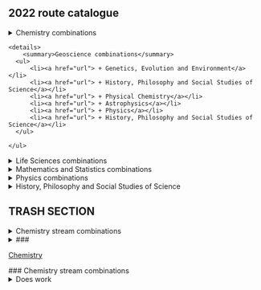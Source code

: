 ## 2022 route catalogue

<details>
    <summary>Chemistry combinations</summary> 
    
    <ul>
        <li><details>
            <summary>Inorganic & Materials Chemistry</summary>
        <ul>
            <li><a href="url"> + Physics </a></li> 
            <li><a href="url"> + History, Philosophy and Social Studies of Science </a></li>
        </ul>
        </details></li>

        <li><details>
            <summary>Physical Chemistry</summary>
         <ul>
            <li><a href="url"> + Astrophysics </a></li>
            <li><a href="url"> + Physics</a></li>
            <li><a href="url"> + Geophysical Sciences</a></li>
            <li><a href="url"> + (Maths & Stats)</a></li>
            <li><a href="url"> + History, Philosophy and Social Studies of Science</a></li>          
        </ul>
        </details></li>

        <li><details>
            <summary>Organic Chemistry</summary>
         <ul>
            <li><a href="url"> + Biomedical Sciences </a></li>
            <li><a href="url"> + Genetics, Evolution and Environment </a></li>
            <li><a href="url"> + Molecular and Cell Biology </a></li>
            <li><a href="url"> + Neuroscience and Psychology </a></li>
            <li><a href="url"> + History, Philosophy and Social Studies of Science </a></li>
        </ul>
        </details></li>
    </ul>
</details>

    <details>
        <summary>Geoscience combinations</summary>
      <ul>
          <li><a href="url"> + Genetics, Evolution and Environment</a></li>
          <li><a href="url"> + History, Philosophy and Social Studies of Science</a></li> 
          <li><a href="url"> + Physical Chemistry</a></li>
          <li><a href="url"> + Astrophysics</a></li>
          <li><a href="url"> + Physics</a></li>
          <li><a href="url"> + History, Philosophy and Social Studies of Science</a></li>
      </ul>

    </ul>
</details>

<details>
    <summary>Life Sciences combinations</summary>
 
    <ul>
        <li><details>
            <summary>Biomedical Sciences</summary>
        <ul>
            <li><a href="url"> + Organic Chemistry</a></li>
            <li><a href="url"> + Medical Physics</a></li>
            <li><a href="url"> + (Maths & Stats)</a></li>
            <li><a href="url"> + History, Philosophy and Social Studies of Science</a></li>
        </ul>
        </li></details>
        <li><details>
            <summary>Genetics, Evolution and Environment</summary>
        <ul>
            <li><a href="url"> + Organic Chemistry</a></li>
            <li><a href="url"> + Earth and Environment</a></li>
            <li><a href="url"> + (Maths and Stats)</a></li>
            <li><a href="url"> + History, Philosophy and Social Studies of Science</a></li>
        </ul>
        </li></details>
        <li><details>
            <summary>Molecular and Cell Biology</summary>
        <ul>
            <li><a href="url"> + Astrophysics</a></li>
            <li><a href="url"> + Physics</a></li>
            <li><a href="url"> + Organic Chemistry</a></li>
            <li><a href="url"> + (Maths & Stats)</a></li>
            <li><a href="url"> + History, Philosophy and Social Studies of Science</a></li>
        </ul>
        </li></details>
        <li><details>
            <summary>Neuroscience and Psychology</summary>
        <ul>
            <li><a href="url"> + Organic Chemistry</a></li>
            <li><a href="url"> + Medical Physics</a></li>
            <li><a href="url"> + (Maths & Stats)</a></li>
            <li><a href="url"> + History, Philosophy and Social Studies of Science</a></li>    
        </ul>
        </li></details>
    </ul>
</details>

<details>
  <summary>Mathematics and Statistics combinations</summary>
  <ul>
      <li><a href="url"> + Physical Chemistry</a></li>
      <li><a href="url"> + Biomedical Sciences</a></li>
      <li><a href="url"> + Genetics, Evolution and Environment</a></li>
      <li><a href="url"> + Molecular and Cell Biology</a></li>
      <li><a href="url">  + Neuroscience and Psychology</a></li>
      <li><a href="url"> + Physics</a></li>
      <li><a href="url"> + Astrophysics</a></li>
  </ul>
  NOTE: Maths & Stats can only be pursued as a minor stream - your other stream MUST be your major stream for year 3 (and year 4 if you stay for the MSci).

</details>

<details>
  <summary>Physics combinations</summary>
    
 Astrophysics
 <ul>
    <li><a href="url"> + Physical Chemistry</a></li>
    <li><a href="url"> + Geoscience</a></li>
    <li><a href="url"> + Molecular and Cell Biology</a></li>
    <li><a href="url"> + History, Philosophy and Social Studies of Science</a></li>
    <li><a href="url"> + (Maths & Stats)</a></li>
  </ul>
  Physics 
  <ul>
    <li><a href="url"> + Inorganic and Materials Chemistry</a></li>
    <li><a href="url"> + Physical Chemistry</a></li>
    <li><a href="url"> + Geoscience</a></li>
    <li><a href="url"> + Molecular and Cell Biology</a></li>
    <li><a href="url"> + (Maths & Stats)</a></li>
    <li><a href="url"> + History, Philosophy and Social Studies of Science</a></li>
    <li><a href="url"> + Biomedical Sciences</a></li>
    <li><a href="url"> + Neuroscience and Psychology</a></li>
    <li><a href="url"> + History, Philosophy and Social Studies of Science</a></li>
  </ul>
  </details>

<details>
  <summary>History, Philosophy and Social Studies of Science</summary>
  <ul>
      <li><a href="url"> + Inorganic & Materials Chemistry</a></li>
      <li><a href="url"> + Organic Chemistry</a></li>
      <li><a href="url"> + Physical Chemistry</a></li>
      <li><a href="url"> + Geoscience</a></li>
      <li><a href="url"> + Biomedical Sciences</a></li>
      <li><a href="url"> + Genetics, Evolution and Environment</a></li>
      <li><a href="url"> + Molecular and Cell Biology</a></li>
      <li><a href="url"> + Neuroscience and Psychology</a></li>
      <li><a href="url"> + Astrophysics</a></li>
      <li><a href="url"> + Physics</a></li>
      <li><a href="url"> + Medical Physics</a></li>
   </ul>
  
</details>



## TRASH SECTION

<details>
  <summary>Chemistry stream combinations</summary>
  Your content here...  
  
  > markup like blockquotes should even work on github!  
  
  more content here...
</details>

<details>
  <summary>###</summary>
  Your content here...
  > markup like blockquote's should even work on github!
  more content here...
</details>


[Chemistry](#CHM)
<div id="CHM"></div>
### Chemistry stream combinations
<details><summary>Does work</summary>  
[hi](https://hello.ca) 
</details>
